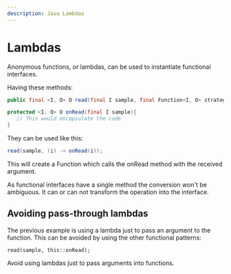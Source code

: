 ```yaml
---
description: Java Lambdas
---
```


# Lambdas

Anonymous functions, or lambdas, can be used to instantiate functional interfaces.

Having these methods:

```java
public final <I, O> O read(final I sample, final Function<I, O> strategy);

protected <I, O> O onRead(final I sample){
   // This would encapsulate the code
}
```

They can be used like this:

```java
read(sample, (i) -> onRead(i));
```

This will create a Function which calls the onRead method with the received argument.

As functional interfaces have a single method the conversion won't be ambiguous. It can or can not transform the operation into the interface.

## Avoiding pass-through lambdas

The previous example is using a lambda just to pass an argument to the function. This can be avoided by using the other functional patterns:

```
read(sample, this::onRead);
```

Avoid using lambdas just to pass arguments into functions.

